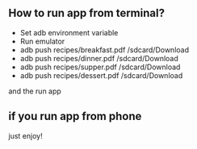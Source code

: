 ## How to run app from terminal?

- Set adb environment variable
- Run emulator
- adb push recipes/breakfast.pdf /sdcard/Download
- adb push recipes/dinner.pdf /sdcard/Download
- adb push recipes/supper.pdf /sdcard/Download
- adb push recipes/dessert.pdf /sdcard/Download

and the run app 

## if you run app from phone
just enjoy!